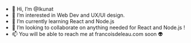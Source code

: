 - 👋 Hi, I’m @Ikunat
- 👀 I’m interested in Web Dev and UX/UI design.
- 🌱 I’m currently learning React and Node.js
- 💞️ I’m looking to collaborate on anything needed for React and Node.js !
- 📫 You will be able to reach me at francoisdeleau.com soon 👽

<!---
Ikunat/Ikunat is a ✨ special ✨ repository because its `README.md` (this file) appears on your GitHub profile.
You can click the Preview link to take a look at your changes.
--->
